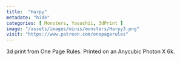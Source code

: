 ```yaml
---
title:  "Harpy"
metadate: "hide"
categories: [ Monsters, Yasashii, 3dPrint ]
image: "/assets/images/minis/monsters/Harpy3.png"
visit: "https://www.patreon.com/onepagerules"
---
```

3d print from One Page Rules. 
Printed on an Anycubic Photon X 6k.